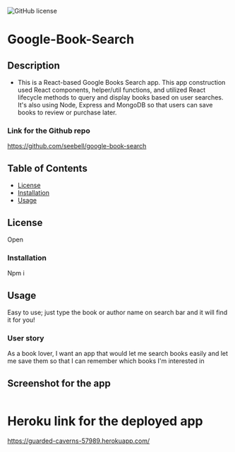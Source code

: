 ![GitHub license](https://img.shields.io/badge/license-None-important.svg)

# Google-Book-Search

## Description
* This is a React-based Google Books Search app. This app construction used React components, helper/util functions, and utilized React lifecycle methods to query and display books based on user searches. It's also using Node, Express and MongoDB so that users can save books to review or purchase later.

### Link for the Github repo
https://github.com/seebell/google-book-search

## Table of Contents
* [License](#license)
* [Installation](#installation)
* [Usage](#usage)

## License

Open

### Installation

Npm i

## Usage

Easy to use; just type the book or author name on search bar and it will find it for you!


### User story
As a book lover, I want an app that would let me search books easily and let me save them so that I can remember which books I'm interested in

## Screenshot for the app
  ![]()<br>
  

# Heroku link for the deployed app
https://guarded-caverns-57989.herokuapp.com/